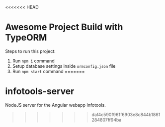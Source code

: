 <<<<<<< HEAD
# Awesome Project Build with TypeORM
        
Steps to run this project:

1. Run `npm i` command
2. Setup database settings inside `ormconfig.json` file
3. Run `npm start` command
=======
# infotools-server
NodeJS server for the Angular webapp Infotools.
>>>>>>> daf4c590f961f6903e8c844b1861284807ff94ba

